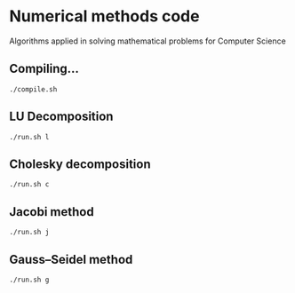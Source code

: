 # Numerical methods code
Algorithms applied in solving mathematical problems for Computer Science

## Compiling...
    ./compile.sh

## LU Decomposition
    ./run.sh l

## Cholesky decomposition
    ./run.sh c
  
## Jacobi method
    ./run.sh j
  
## Gauss–Seidel method
    ./run.sh g
